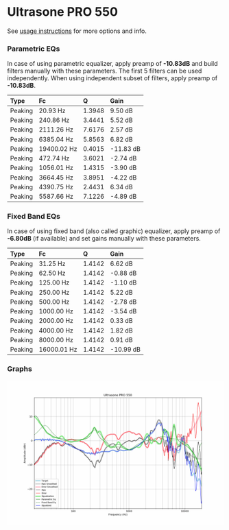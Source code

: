 # Ultrasone PRO 550
See [usage instructions](https://github.com/jaakkopasanen/AutoEq#usage) for more options and info.

### Parametric EQs
In case of using parametric equalizer, apply preamp of **-10.83dB** and build filters manually
with these parameters. The first 5 filters can be used independently.
When using independent subset of filters, apply preamp of **-10.83dB**.

| Type    | Fc          |      Q | Gain      |
|:--------|:------------|:-------|:----------|
| Peaking | 20.93 Hz    | 1.3948 | 9.50 dB   |
| Peaking | 240.86 Hz   | 3.4441 | 5.52 dB   |
| Peaking | 2111.26 Hz  | 7.6176 | 2.57 dB   |
| Peaking | 6385.04 Hz  | 5.8563 | 6.82 dB   |
| Peaking | 19400.02 Hz | 0.4015 | -11.83 dB |
| Peaking | 472.74 Hz   | 3.6021 | -2.74 dB  |
| Peaking | 1056.01 Hz  | 1.4315 | -3.90 dB  |
| Peaking | 3664.45 Hz  | 3.8951 | -4.22 dB  |
| Peaking | 4390.75 Hz  | 2.4431 | 6.34 dB   |
| Peaking | 5587.66 Hz  | 7.1226 | -4.89 dB  |

### Fixed Band EQs
In case of using fixed band (also called graphic) equalizer, apply preamp of **-6.80dB**
(if available) and set gains manually with these parameters.

| Type    | Fc          |      Q | Gain      |
|:--------|:------------|:-------|:----------|
| Peaking | 31.25 Hz    | 1.4142 | 6.62 dB   |
| Peaking | 62.50 Hz    | 1.4142 | -0.88 dB  |
| Peaking | 125.00 Hz   | 1.4142 | -1.10 dB  |
| Peaking | 250.00 Hz   | 1.4142 | 5.22 dB   |
| Peaking | 500.00 Hz   | 1.4142 | -2.78 dB  |
| Peaking | 1000.00 Hz  | 1.4142 | -3.54 dB  |
| Peaking | 2000.00 Hz  | 1.4142 | 0.33 dB   |
| Peaking | 4000.00 Hz  | 1.4142 | 1.82 dB   |
| Peaking | 8000.00 Hz  | 1.4142 | 0.91 dB   |
| Peaking | 16000.01 Hz | 1.4142 | -10.99 dB |

### Graphs
![](./Ultrasone%20PRO%20550.png)